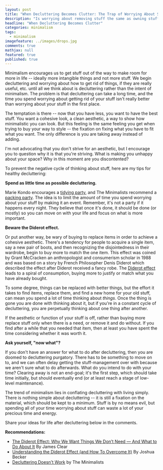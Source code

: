```yaml
---
layout: post
title: "When Decluttering Becomes Clutter: The Trap of Worrying About Stuff"
description: "Is worrying about removing stuff the same as owning stuff?"
headline: "When Decluttering Becomes Clutter"
categories: minimalism
tags: 
  - minimalism
imagefeature: ../images/drops.jpg
comments: true
mathjax: null
featured: true
published: true
---
```


Minimalism encourages us to get stuff out of the way to make room for more in life -- ideally more intangible things and not more stuff. We begin decluttering and worrying about how to get rid of things, if they are really useful, etc. until all we think about is decluttering rather than the intent of minimalism. The problem is that decluttering can take a long time, and the time you spend worrying about getting rid of your stuff isn't really better than worrying about your stuff in the first place. 

The temptation is there -- now that you have less, you want to have the best stuff. You want a cohesive look, a clean aesthetic, a way to show how minimalistic you can look. But this feeling is the same feeling you get when trying to buy your way to style -- the fixation on fixing what you have to fit what you want. The only difference is you are taking away instead of adding. 

I'm not advocating that you don't strive for an aesthetic, but I encourage you to question why it is that you're striving. What is making you unhappy about your space? Why in this moment are you discontented?

To prevent the negative cycle of thinking about stuff, here are my tips for healthy decluttering:

**Spend as little time as possible decluttering.**

Marie Kondo encourages a [tidying party](http://tidyingup.com/), and The Minimalists recommend a [packing party](http://www.theminimalists.com/packing/). The idea is to limit the amount of time you spend worrying about your stuff by making it an event. Remember, it's not a party if it happens every night. They believe that once it's done, it should be done (or mostly) so you can move on with your life and focus on what is more important.

**Beware the Diderot effect.**

Or put another way, be wary of buying to replace items in order to achieve a cohesive aesthetic. There's a tendency for people to acquire a single item, say a new pair of boots, and then recognizing the disjointedness in their wardrobe, begin to buy more to match the one item. This effect was coined by Grant McCracken an anthropologist and consumerism scholar in 1988 and was based on a story by French Philosopher Denis Diderot which described the effect after Diderot received a fancy robe. The [Diderot effect](https://en.wikipedia.org/wiki/Diderot_effect) leads to a spiral of consumption, buying more to justify or match what you have already bought.

To some degree, things can be replaced with better things, but the effort it takes to find items, replace them, and find a new home for your old stuff, can mean you spend a lot of time thinking about *things*. Once the thing is gone you are done with thinking about it, but if you're in a constant cycle of decluttering, you are perpetually thinking about one thing after another.

If the aesthetic or function of your stuff is off, rather than buying more replace stuff only when there is a need, or remove it and do without. If you find after a while that you needed that item, then at least you have spent the time considering whether it was worth it.

**Ask yourself, "now what"?**

If you don't have an answer for what to do after decluttering, then you are doomed to decluttering purgatory. There has to be something to move on to, and we can often delay getting the stuff-management over with because we aren't sure what to do afterwards. What do you intend to do with your time? Clearing away is not an end-goal; it's the first step, which should take time initially, but should eventually end (or at least reach a stage of low-level maintenance).

The trend of minimalism lies in conflating decluttering with living simply. There is nothing simple about decluttering -- it is still a fixation on the material, which should be kept to a minimum. Stuff is by no means evil, but spending all of your time worrying about stuff can waste a lot of your precious time and energy.

Share your ideas for life after decluttering below in the comments. 

**Recommendations:**

- [The Diderot Effect: Why We Want Things We Don’t Need — And What to Do About It](http://jamesclear.com/diderot-effect) By James Clear 
- [Understanding the Diderot Effect (and How To Overcome It)](https://www.becomingminimalist.com/diderot/) By Joshua Becker
- [Decluttering Doesn't Work](http://www.theminimalists.com/decluttering/) by The Minimalists
